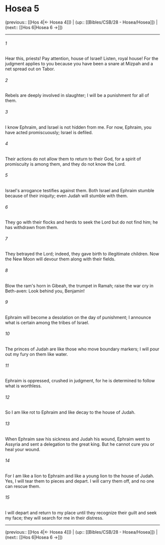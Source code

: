 # Hosea 5

(previous:: [[Hos 4|← Hosea 4]]) | (up:: [[Bibles/CSB/28 - Hosea/Hosea]]) | (next:: [[Hos 6|Hosea 6 →]])

***


###### 1 
Hear this, priests! Pay attention, house of Israel! Listen, royal house! For the judgment applies to you because you have been a snare at Mizpah and a net spread out on Tabor. 

###### 2 
Rebels are deeply involved in slaughter; I will be a punishment for all of them. 

###### 3 
I know Ephraim, and Israel is not hidden from me. For now, Ephraim, you have acted promiscuously; Israel is defiled. 

###### 4 
Their actions do not allow them to return to their God, for a spirit of promiscuity is among them, and they do not know the Lord. 

###### 5 
Israel's arrogance testifies against them. Both Israel and Ephraim stumble because of their iniquity; even Judah will stumble with them. 

###### 6 
They go with their flocks and herds to seek the Lord but do not find him; he has withdrawn from them. 

###### 7 
They betrayed the Lord; indeed, they gave birth to illegitimate children. Now the New Moon will devour them along with their fields. 

###### 8 
Blow the ram's horn in Gibeah, the trumpet in Ramah; raise the war cry in Beth-aven: Look behind you, Benjamin! 

###### 9 
Ephraim will become a desolation on the day of punishment; I announce what is certain among the tribes of Israel. 

###### 10 
The princes of Judah are like those who move boundary markers; I will pour out my fury on them like water. 

###### 11 
Ephraim is oppressed, crushed in judgment, for he is determined to follow what is worthless. 

###### 12 
So I am like rot to Ephraim and like decay to the house of Judah. 

###### 13 
When Ephraim saw his sickness and Judah his wound, Ephraim went to Assyria and sent a delegation to the great king. But he cannot cure you or heal your wound. 

###### 14 
For I am like a lion to Ephraim and like a young lion to the house of Judah. Yes, I will tear them to pieces and depart. I will carry them off, and no one can rescue them. 

###### 15 
I will depart and return to my place until they recognize their guilt and seek my face; they will search for me in their distress.

***

(previous:: [[Hos 4|← Hosea 4]]) | (up:: [[Bibles/CSB/28 - Hosea/Hosea]]) | (next:: [[Hos 6|Hosea 6 →]])
